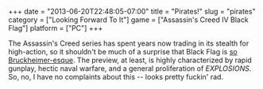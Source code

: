 +++
date = "2013-06-20T22:48:05-07:00"
title = "Pirates!"
slug = "pirates"
category = ["Looking Forward To It"]
game = ["Assassin's Creed IV Black Flag"]
platform = ["PC"]
+++

The Assassin's Creed series has spent years now trading in its stealth for high-action, so it shouldn't be much of a surprise that Black Flag is <a href="http://www.joystiq.com/2013/06/20/assassins-creed-4-black-flag-ships-out-e3-trailer-with-develop/">so Bruckheimer-esque</a>.  The preview, at least, is highly characterized by rapid gunplay, hectic naval warfare, and a general proliferation of <i>EXPLOSIONS</i>.  So, no, I have no complaints about this -- looks pretty fuckin' rad.